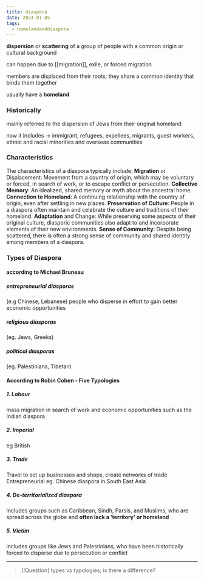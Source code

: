```yaml
---
title: diaspora
date: 2024-01-05
tags:
  - homelandanddiaspora
---
```

**dispersion** or **scattering** of a group of people with a common origin or cultural background 

can happen due to [[migration]], exile, or forced migration

members are displaced from their roots; they share a common identity that binds them together 

usually have a **homeland** 
### Historically
mainly referred to the dispersion of Jews from their original homeland

now it includes -> immigrant, refugees, expellees, migrants, guest workers, ethnic and racial minorities and overseas communities 

### Characteristics 
The characteristics of a diaspora typically include:
**Migration** or Displacement: Movement from a country of origin, which may be voluntary or forced, in search of work, or to escape conflict or persecution.
**Collective Memory**: An idealized, shared memory or myth about the ancestral home.
**Connection to Homeland**: A continuing relationship with the country of origin, even after settling in new places.
**Preservation of Culture**: People in a diaspora often maintain and celebrate the culture and traditions of their homeland.
**Adaptation** and Change: While preserving some aspects of their original culture, diasporic communities also adapt to and incorporate elements of their new environments.
**Sense of Community**: Despite being scattered, there is often a strong sense of community and shared identity among members of a diaspora.
### Types of Diaspora
#### according to **Michael Bruneau**
##### entrepreneurial diasporas
(e.g Chinese, Lebanese) people who disperse in effort to gain better economic opportunities
##### religious diasporas 
(eg. Jews, Greeks)
##### political diasporas 
(eg. Palestinians, Tibetan)

#### According to **Robin Cohen** - Five Typologies
##### 1. Labour
mass migration in search of work and economic opportunities such as the Indian diaspora
##### 2. Imperial
eg British
##### 3. Trade
Travel to set up businesses and shops, create networks of trade
Entrepreneurial
eg. Chinese diaspora in South East Asia
##### 4. De-territorialized diaspora
Includes groups such as Caribbean, Sindh, Parsis, and Muslims, who are spread across the globe and **often lack a ‘territory’ or homeland**
##### 5. Victim 
includes groups like Jews and Palestinians, who have been historically forced to disperse due to persecution or conflict

---


> [!Question] 
> types vs typologies; is there a difference?


